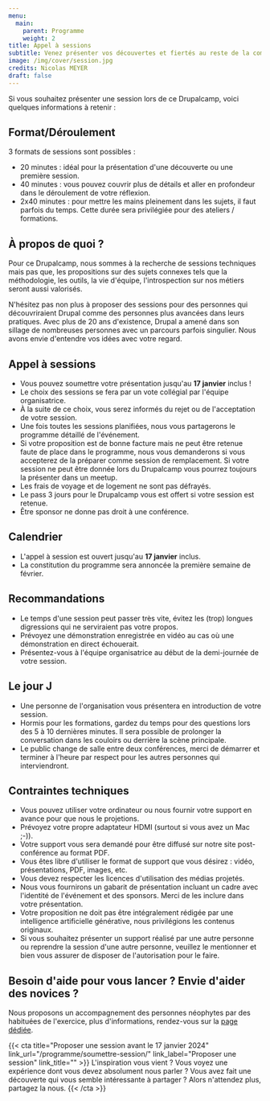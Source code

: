 ```yaml
---
menu:
  main:
    parent: Programme
    weight: 2
title: Appel à sessions
subtitle: Venez présenter vos découvertes et fiertés au reste de la communauté
image: /img/cover/session.jpg
credits: Nicolas MEYER
draft: false
---
```

Si vous souhaitez présenter une session lors de ce Drupalcamp, voici quelques informations à retenir :

## Format/Déroulement

3 formats de sessions sont possibles :

  * 20 minutes : idéal pour la présentation d'une découverte ou une première session.
  * 40 minutes : vous pouvez couvrir plus de détails et aller en profondeur dans le déroulement de votre réflexion.
  * 2x40 minutes : pour mettre les mains pleinement dans les sujets, il faut parfois du temps. Cette durée sera privilégiée pour des ateliers / formations.

## À propos de quoi ?

Pour ce Drupalcamp, nous sommes à la recherche de sessions techniques mais pas que, les propositions sur des sujets connexes tels que la méthodologie, les outils, la vie d'équipe, l'introspection sur nos métiers seront aussi valorisés.

N'hésitez pas non plus à proposer des sessions pour des personnes qui découvriraient Drupal comme des personnes plus avancées dans leurs pratiques. Avec plus de 20 ans d'existence, Drupal a amené dans son sillage de nombreuses personnes avec un parcours parfois singulier. Nous avons envie d'entendre vos idées avec votre regard.

## Appel à sessions

* Vous pouvez soumettre votre présentation jusqu'au **17 janvier** inclus !
* Le choix des sessions se fera par un vote collégial par l'équipe organisatrice.
* À la suite de ce choix, vous serez informés du rejet ou de l'acceptation de votre session.
* Une fois toutes les sessions planifiées, nous vous partagerons le programme détaillé de l'événement.
* Si votre proposition est de bonne facture mais ne peut être retenue faute de place dans le programme, nous vous demanderons si vous accepterez de la préparer comme session de remplacement. Si votre session ne peut être donnée lors du Drupalcamp vous pourrez toujours la présenter dans un meetup.
* Les frais de voyage et de logement ne sont pas défrayés.
* Le pass 3 jours pour le Drupalcamp vous est offert si votre session est retenue.
* Être sponsor ne donne pas droit à une conférence.

## Calendrier

* L'appel à session est ouvert jusqu'au **17 janvier** inclus.
* La constitution du programme sera annoncée la première semaine de février.

## Recommandations

* Le temps d'une session peut passer très vite, évitez les (trop) longues digressions qui ne serviraient pas votre propos.
* Prévoyez une démonstration enregistrée en vidéo au cas où une démonstration en direct échouerait.
* Présentez-vous à l'équipe organisatrice au début de la demi-journée de votre session.


## Le jour J

* Une personne de l'organisation vous présentera en introduction de votre session.
* Hormis pour les formations, gardez du temps pour des questions lors des 5 à 10 dernières minutes. Il sera possible de prolonger la conversation dans les couloirs ou derrière la scène principale.
* Le public change de salle entre deux conférences, merci de démarrer et terminer à l'heure par respect pour les autres personnes qui interviendront.

## Contraintes techniques

* Vous pouvez utiliser votre ordinateur ou nous fournir votre support en avance pour que nous le projetions.
* Prévoyez votre propre adaptateur HDMI (surtout si vous avez un Mac ;-)).
* Votre support vous sera demandé pour être diffusé sur notre site post-conférence au format PDF.
* Vous êtes libre d'utiliser le format de support que vous désirez : vidéo, présentations, PDF, images, etc.
* Vous devez respecter les licences d'utilisation des médias projetés.
* Nous vous fournirons un gabarit de présentation incluant un cadre avec l'identité de l'événement et des sponsors. Merci de les inclure dans votre présentation.
* Votre proposition ne doit pas être intégralement rédigée par une intelligence artificielle générative, nous privilégions les contenus originaux.
* Si vous souhaitez présenter un support réalisé par une autre personne ou reprendre la session d'une autre personne, veuillez le mentionner et bien vous assurer de disposer de l'autorisation pour le faire.

## Besoin d'aide pour vous lancer ? Envie d'aider des novices ?

Nous proposons un accompagnement des personnes néophytes par des habituées de l'exercice, plus d'informations, rendez-vous sur la [page dédiée](/sessions/accompagnement).

{{< cta
title="Proposer une session avant le 17 janvier 2024"
link_url="/programme/soumettre-session/"
link_label="Proposer une session"
link_title="" >}}
L'inspiration vous vient ? Vous voyez une expérience dont vous devez absolument nous parler ?
Vous avez fait une découverte qui vous semble intéressante à partager ?
Alors n'attendez plus, partagez la nous.
{{< /cta >}}